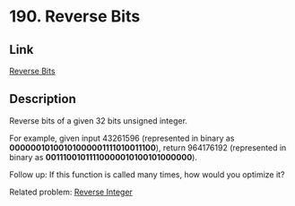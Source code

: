 # 190. Reverse Bits
## Link
[Reverse Bits](https://leetcode.com/problems/reverse-bits/description/)
## Description
Reverse bits of a given 32 bits unsigned integer.

For example, given input 43261596 (represented in binary as **00000010100101000001111010011100**), return 964176192 (represented in binary as **00111001011110000010100101000000**).

Follow up:
If this function is called many times, how would you optimize it?

Related problem: [Reverse Integer](https://leetcode.com/problems/reverse-integer/description/)
